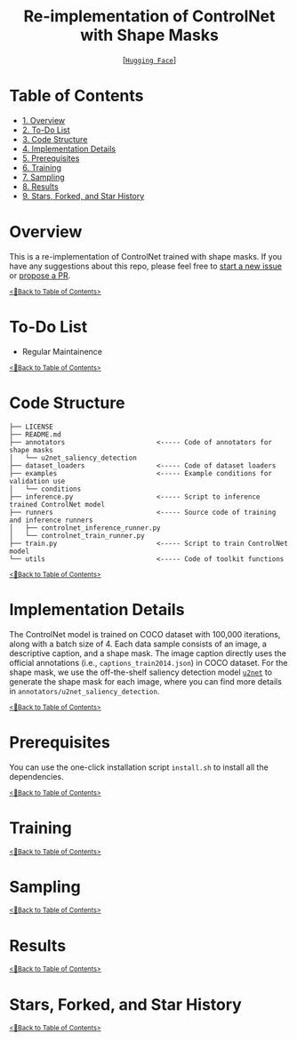 <div align="center">

# Re-implementation of ControlNet with Shape Masks

[[`Hugging Face`]]()
</div>

<!-- omit in toc -->
# Table of Contents
- [<u>1. Overview</u>](#overview)
- [<u>2. To-Do List</u>](#to-do-list)
- [<u>3. Code Structure</u>](#code-structure)
- [<u>4. Implementation Details</u>](#implementation-details)
- [<u>5. Prerequisites</u>](#prerequisites)
- [<u>6. Training</u>](#training)
- [<u>7. Sampling</u>](#sampling)
- [<u>8. Results</u>](#results)
- [<u>9. Stars, Forked, and Star History</u>](#stars-forked-and-star-history)

<!-- omit in toc -->
# Overview
This is a re-implementation of ControlNet trained with shape masks.
If you have any suggestions about this repo, please feel free to [start a new issue](https://github.com/AlonzoLeeeooo/shape-guided-controlnet/issues/new) or [propose a PR](https://github.com/AlonzoLeeeooo/shape-guided-controlnet/pulls).

[<u><small><🎯Back to Table of Contents></small></u>](#table-of-contents)


<!-- omit in toc -->
# To-Do List
- Regular Maintainence

[<u><small><🎯Back to Table of Contents></small></u>](#table-of-contents)


<!-- omit in toc -->
# Code Structure
```
├── LICENSE
├── README.md
├── annotators                       <----- Code of annotators for shape masks
│   └── u2net_saliency_detection
├── dataset_loaders                  <----- Code of dataset loaders
├── examples                         <----- Example conditions for validation use
│   └── conditions
├── inference.py                     <----- Script to inference trained ControlNet model
├── runners                          <----- Source code of training and inference runners
│   ├── controlnet_inference_runner.py
│   └── controlnet_train_runner.py
├── train.py                         <----- Script to train ControlNet model
└── utils                            <----- Code of toolkit functions
```

[<u><small><🎯Back to Table of Contents></small></u>](#table-of-contents)


<!-- omit in toc -->
# Implementation Details
The ControlNet model is trained on COCO dataset with 100,000 iterations, along with a batch size of 4.
Each data sample consists of an image, a descriptive caption, and a shape mask.
The image caption directly uses the official annotations (i.e., `captions_train2014.json`) in COCO dataset.
For the shape mask, we use the off-the-shelf saliency detection model [`u2net`](https://github.com/xuebinqin/U-2-Net) to generate the shape mask for each image, where you can find more details in `annotators/u2net_saliency_detection`.

[<u><small><🎯Back to Table of Contents></small></u>](#table-of-contents)


<!-- omit in toc -->
# Prerequisites
You can use the one-click installation script `install.sh` to install all the dependencies.

[<u><small><🎯Back to Table of Contents></small></u>](#table-of-contents)


<!-- omit in toc -->
# Training

[<u><small><🎯Back to Table of Contents></small></u>](#table-of-contents)



<!-- omit in toc -->
# Sampling

[<u><small><🎯Back to Table of Contents></small></u>](#table-of-contents)


<!-- omit in toc -->
# Results

[<u><small><🎯Back to Table of Contents></small></u>](#table-of-contents)


<!-- omit in toc -->
# Stars, Forked, and Star History

[<u><small><🎯Back to Table of Contents></small></u>](#table-of-contents)
